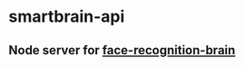 # smartbrain-api

## Node server for <a href="https://github.com/vinsdragonis/face-recognition-brain">face-recognition-brain</a>
